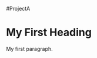 #ProjectA
<!DOCTYPE html>
<html>
<body>

<h1>My First Heading</h1>
<p>My first paragraph.</p>

</body>
</html>

